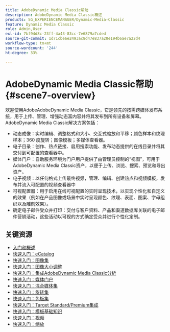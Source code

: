 ```yaml
---
title: AdobeDynamic Media Classic帮助
description: AdobeDynamic Media Classic概述
products: SG_EXPERIENCEMANAGER/Dynamic-Media-Classic
feature: Dynamic Media Classic
role: Admin,User
exl-id: 7bf94d8c-23ff-4a43-83cc-7e6879a7cded
source-git-commit: 1d71cbe6e2493ac8d47e837a20e194b6ae7a22d4
workflow-type: tm+mt
source-wordcount: '244'
ht-degree: 33%

---
```


# AdobeDynamic Media Classic帮助 {#scene7-overview}

欢迎使用AdobeAdobeDynamic Media Classic，它是领先的按需跨媒体发布系统，用于上传、管理、增强动态富内容并将其发布到所有设备和屏幕。 AdobeDynamic Media Classic解决方案包括：

* 动态成像：实时编辑、调整格式和大小、交互式缩放和平移；颜色样本和纹理样本；360 度旋转；图像模板；多媒体查看器。
* 电子目录：创作、热点链接、启用搜索功能、发布动态提供的在线目录并将其交付到可配置的查看器中。
* 媒体门户：自助服务环境为门户用户提供了由管理员控制的“视图”，可用于AdobeDynamic Media Classic资产，以便于上传、浏览、搜索、预览和导出资产。
* 电子视频：以任何格式上传最终视频，管理、编辑、创建热点和视频模板，发布并流入可配置的视频查看器中
* 可视配置器：用于启用在线可视配置的实时呈现技术，以实现个性化和自定义的效果（例如在产品图像或场景中实时呈现颜色、纹理、表面、图案、字母组织以及雕刻效果）。
* 确定电子邮件受众并打印：交付与客户资料、产品和渠道数据库关联的电子邮件营销活动，这些活动以可视的方式确定受众并进行个性化定制。

## 关键资源

* [入门和概述](/help/dmc-platform-overview.md)
* [快速入门：eCatalog](/help/quick-start-ecatalog.md)
* [快速入门：图像集](/help/quick-start-image-sets.md)
* [快速入门：图像大小调整](/help/quick-start-image-sizing.md)
* [快速入门：集成AdobeDynamic Media Classic分析](/help/quick-start-integrating-dmc-analytics.md)
* [快速入门：媒体门户](/help/quick-start-media-portal-administration.md)
* [快速入门：混合媒体集](/help/quick-start-mixed-media-sets.md)
* [快速入门：旋转集](/help/quick-start-spin-sets.md)
* [快速入门：色板集](/help/quick-start-swatch-sets.md)
* [快速入门：Target Standard/Premium集成](/help/quick-start-target-integration.md)
* [快速入门：模板基础知识](/help/quick-start-template-basics.md)
* [快速入门：视频](/help/quick-start-video.md)
* [快速入门：缩放](/help/quick-start-zoom.md)
